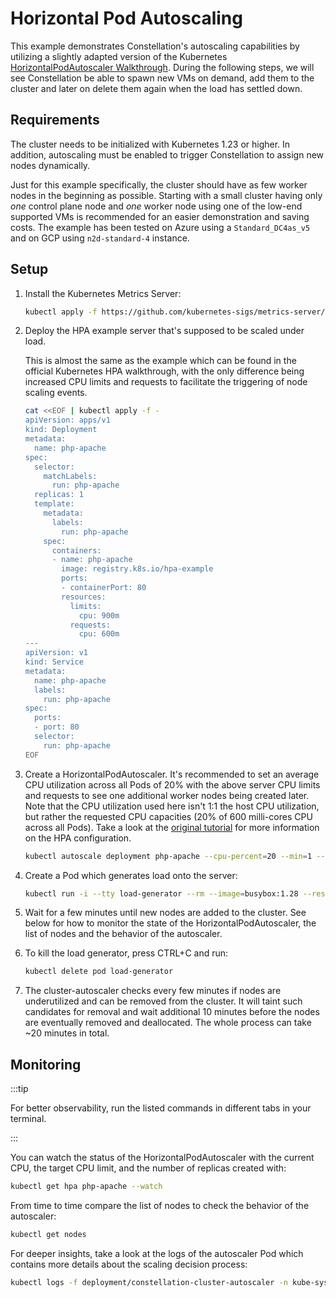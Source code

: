 # Horizontal Pod Autoscaling
This example demonstrates Constellation's autoscaling capabilities by utilizing a slightly adapted version of the Kubernetes [HorizontalPodAutoscaler Walkthrough](https://kubernetes.io/docs/tasks/run-application/horizontal-pod-autoscale-walkthrough/). During the following steps, we will see Constellation be able to spawn new VMs on demand, add them to the cluster and later on delete them again when the load has settled down.

## Requirements
The cluster needs to be initialized with Kubernetes 1.23 or higher. In addition, autoscaling must be enabled to trigger Constellation to assign new nodes dynamically.

Just for this example specifically, the cluster should have as few worker nodes in the beginning as possible. Starting with a small cluster having only *one* control plane node and *one* worker node using one of the low-end supported VMs is recommended for an easier demonstration and saving costs. The example has been tested on Azure using a `Standard_DC4as_v5` and on GCP using `n2d-standard-4` instance.

## Setup

1. Install the Kubernetes Metrics Server:
    ```bash
    kubectl apply -f https://github.com/kubernetes-sigs/metrics-server/releases/latest/download/components.yaml
    ```

2. Deploy the HPA example server that's supposed to be scaled under load.

    This is almost the same as the example which can be found in the official Kubernetes HPA walkthrough, with the only difference being increased CPU limits and requests to facilitate the triggering of node scaling events.
    ```bash
    cat <<EOF | kubectl apply -f -
    apiVersion: apps/v1
    kind: Deployment
    metadata:
      name: php-apache
    spec:
      selector:
        matchLabels:
          run: php-apache
      replicas: 1
      template:
        metadata:
          labels:
            run: php-apache
        spec:
          containers:
          - name: php-apache
            image: registry.k8s.io/hpa-example
            ports:
            - containerPort: 80
            resources:
              limits:
                cpu: 900m
              requests:
                cpu: 600m
    ---
    apiVersion: v1
    kind: Service
    metadata:
      name: php-apache
      labels:
        run: php-apache
    spec:
      ports:
      - port: 80
      selector:
        run: php-apache
    EOF
    ```
3. Create a HorizontalPodAutoscaler.
    It's recommended to set an average CPU utilization across all Pods of 20% with the above server CPU limits and requests to see one additional worker nodes being created later. Note that the CPU utilization used here isn't 1:1 the host CPU utilization, but rather the requested CPU capacities (20% of 600 milli-cores CPU across all Pods). Take a look at the [original tutorial](https://kubernetes.io/docs/tasks/run-application/horizontal-pod-autoscale-walkthrough/#create-horizontal-pod-autoscaler) for more information on the HPA configuration.
    ```bash
    kubectl autoscale deployment php-apache --cpu-percent=20 --min=1 --max=10
    ```
4. Create a Pod which generates load onto the server:
    ```bash
    kubectl run -i --tty load-generator --rm --image=busybox:1.28 --restart=Never -- /bin/sh -c "while true; do wget -q -O- http://php-apache; done"
    ```
5. Wait for a few minutes until new nodes are added to the cluster. See below for how to monitor the state of the HorizontalPodAutoscaler, the list of nodes and the behavior of the autoscaler.
6. To kill the load generator, press CTRL+C and run:
    ```bash
    kubectl delete pod load-generator
    ```
7. The cluster-autoscaler checks every few minutes if nodes are underutilized and can be removed from the cluster. It will taint such candidates for removal and wait additional 10 minutes before the nodes are eventually removed and deallocated. The whole process can take ~20 minutes in total.

## Monitoring
:::tip

For better observability, run the listed commands in different tabs in your terminal.

:::

You can watch the status of the HorizontalPodAutoscaler with the current CPU, the target CPU limit, and the number of replicas created with:
```bash
kubectl get hpa php-apache --watch
```
From time to time compare the list of nodes to check the behavior of the autoscaler:
```bash
kubectl get nodes
```
For deeper insights, take a look at the logs of the autoscaler Pod which contains more details about the scaling decision process:
```bash
kubectl logs -f deployment/constellation-cluster-autoscaler -n kube-system
```
